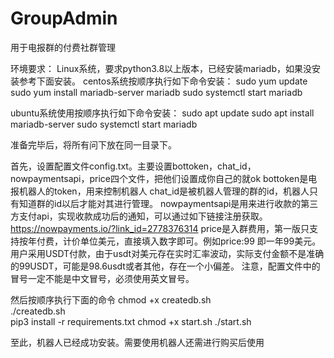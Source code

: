 # GroupAdmin
用于电报群的付费社群管理

环境要求：
Linux系统，要求python3.8以上版本，已经安装mariadb，如果没安装参考下面安装。
centos系统按顺序执行如下命令安装：
sudo yum update
sudo yum install mariadb-server mariadb
sudo systemctl start mariadb

ubuntu系统使用按顺序执行如下命令安装：
sudo apt update
sudo apt install mariadb-server
sudo systemctl start mariadb

准备完毕后，将所有问下放在同一目录下。

首先，设置配置文件config.txt。主要设置bottoken，chat_id，nowpaymentsapi，price四个文件，把他们设置成你自己的就ok
bottoken是电报机器人的token，用来控制机器人
chat_id是被机器人管理的群的id，机器人只有知道群的id以后才能对其进行管理。
nowpaymentsapi是用来进行收款的第三方支付api，实现收款成功后的通知，可以通过如下链接注册获取。
https://nowpayments.io/?link_id=2778376314
price是入群费用，第一版只支持按年付费，计价单位美元，直接填入数字即可。例如price:99 即一年99美元。用户采用USDT付款，由于usdt对美元存在实时汇率波动，实际支付金额不是准确的99USDT，可能是98.6usdt或者其他，存在一个小偏差。
注意，配置文件中的冒号一定不能是中文冒号，必须使用英文冒号。



然后按顺序执行下面的命令
chmod +x createdb.sh  
./createdb.sh         
pip3 install -r requirements.txt
chmod +x start.sh
./start.sh  

至此，机器人已经成功安装。需要使用机器人还需进行购买后使用

